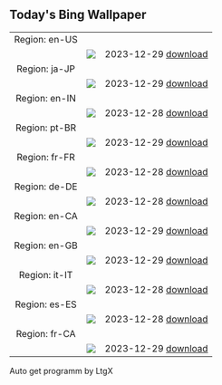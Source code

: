 ## Today's Bing Wallpaper
|      |      |      |
| :----: | :----: | :----: |
|Region: en-US
||![](https://www.bing.com/th?id=OHR.GreenlandHumpback_EN-US0330682837_UHD.jpg&pid=hp&w=1152&h=648&rs=1&c=4)|2023-12-29 [download](https://www.bing.com/th?id=OHR.GreenlandHumpback_EN-US0330682837_UHD.jpg)|
|Region: ja-JP
||![](https://www.bing.com/th?id=OHR.BlueAmsterdam_JA-JP3650946549_UHD.jpg&pid=hp&w=1152&h=648&rs=1&c=4)|2023-12-29 [download](https://www.bing.com/th?id=OHR.BlueAmsterdam_JA-JP3650946549_UHD.jpg)|
|Region: en-IN
||![](https://www.bing.com/th?id=OHR.GreenlandHumpback_EN-IN1483671844_UHD.jpg&pid=hp&w=1152&h=648&rs=1&c=4)|2023-12-28 [download](https://www.bing.com/th?id=OHR.GreenlandHumpback_EN-IN1483671844_UHD.jpg)|
|Region: pt-BR
||![](https://www.bing.com/th?id=OHR.GreenlandHumpback_PT-BR0827643053_UHD.jpg&pid=hp&w=1152&h=648&rs=1&c=4)|2023-12-29 [download](https://www.bing.com/th?id=OHR.GreenlandHumpback_PT-BR0827643053_UHD.jpg)|
|Region: fr-FR
||![](https://www.bing.com/th?id=OHR.GreenlandHumpback_FR-FR5304393284_UHD.jpg&pid=hp&w=1152&h=648&rs=1&c=4)|2023-12-28 [download](https://www.bing.com/th?id=OHR.GreenlandHumpback_FR-FR5304393284_UHD.jpg)|
|Region: de-DE
||![](https://www.bing.com/th?id=OHR.GreenlandHumpback_DE-DE6818305834_UHD.jpg&pid=hp&w=1152&h=648&rs=1&c=4)|2023-12-28 [download](https://www.bing.com/th?id=OHR.GreenlandHumpback_DE-DE6818305834_UHD.jpg)|
|Region: en-CA
||![](https://www.bing.com/th?id=OHR.GreenlandHumpback_EN-CA8706019079_UHD.jpg&pid=hp&w=1152&h=648&rs=1&c=4)|2023-12-29 [download](https://www.bing.com/th?id=OHR.GreenlandHumpback_EN-CA8706019079_UHD.jpg)|
|Region: en-GB
||![](https://www.bing.com/th?id=OHR.GreenlandHumpback_EN-GB8931241370_UHD.jpg&pid=hp&w=1152&h=648&rs=1&c=4)|2023-12-29 [download](https://www.bing.com/th?id=OHR.GreenlandHumpback_EN-GB8931241370_UHD.jpg)|
|Region: it-IT
||![](https://www.bing.com/th?id=OHR.GreenlandHumpback_IT-IT6047849263_UHD.jpg&pid=hp&w=1152&h=648&rs=1&c=4)|2023-12-28 [download](https://www.bing.com/th?id=OHR.GreenlandHumpback_IT-IT6047849263_UHD.jpg)|
|Region: es-ES
||![](https://www.bing.com/th?id=OHR.GreenlandHumpback_ES-ES6074840810_UHD.jpg&pid=hp&w=1152&h=648&rs=1&c=4)|2023-12-28 [download](https://www.bing.com/th?id=OHR.GreenlandHumpback_ES-ES6074840810_UHD.jpg)|
|Region: fr-CA
||![](https://www.bing.com/th?id=OHR.GreenlandHumpback_FR-CA8425871624_UHD.jpg&pid=hp&w=1152&h=648&rs=1&c=4)|2023-12-29 [download](https://www.bing.com/th?id=OHR.GreenlandHumpback_FR-CA8425871624_UHD.jpg)|

Auto get programm by LtgX
